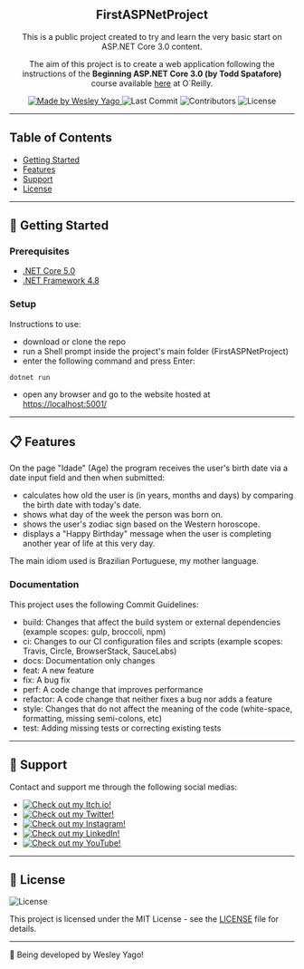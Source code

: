 <h2 align="center">
  FirstASPNetProject
</h2>

<p align="center">
  This is a public project created to try and learn the very basic start on ASP.NET Core 3.0 content.
</p>
<p align="center">
  The aim of this project is to create a web application following the instructions of the <b>Beginning ASP.NET Core 3.0 (by Todd Spatafore)</b> course available <a href="https://learning.oreilly.com/videos/beginning-asp-net-core/9781789619355/">here</a> at O`Reilly.
</p>

<p align="center">
  <a href="https://github.com/WesleyYS">
    <img alt="Made by Wesley Yago" src="https://img.shields.io/badge/made%20by-Wesley%20Yago-orange">
  </a>

  <img alt="Last Commit" src="https://img.shields.io/github/last-commit/WesleyYS/FirstASPNetProject">

  <img alt="Contributors" src="https://img.shields.io/github/contributors/WesleyYS/FirstASPNetProject">

  <img alt="License" src="https://img.shields.io/badge/license-MIT-orange">
</p>

---

## Table of Contents

<ul>
  <li><a href="#-getting-started">Getting Started</a></li>
  <li><a href="#-features">Features</a></li>
  <li><a href="#-support">Support</a></li>
  <li><a href="#-license">License</a></li>
</ul>

---

## 🚀 Getting Started

### Prerequisites

- [.NET Core 5.0](https://dotnet.microsoft.com/download/dotnet/5.0)
- [.NET Framework 4.8](https://dotnet.microsoft.com/download/dotnet-framework/net48)

### Setup

Instructions to use:
- download or clone the repo
- run a Shell prompt inside the project's main folder (FirstASPNetProject)
- enter the following command and press Enter:

```
dotnet run
```

- open any browser and go to the website hosted at [https://localhost:5001/](https://localhost:5001/)

---

## 📋 Features

On the page "Idade" (Age) the program receives the user's birth date via a date input field and then when submitted:
- calculates how old the user is (in years, months and days) by comparing the birth date with today's date.
- shows what day of the week the person was born on.
- shows the user's zodiac sign based on the Western horoscope.
- displays a "Happy Birthday" message when the user is completing another year of life at this very day.

The main idiom used is Brazilian Portuguese, my mother language.

### Documentation

This project uses the following Commit Guidelines:

- build: Changes that affect the build system or external dependencies (example scopes: gulp, broccoli, npm)
- ci: Changes to our CI configuration files and scripts (example scopes: Travis, Circle, BrowserStack, SauceLabs)
- docs: Documentation only changes
- feat: A new feature
- fix: A bug fix
- perf: A code change that improves performance
- refactor: A code change that neither fixes a bug nor adds a feature
- style: Changes that do not affect the meaning of the code (white-space, formatting, missing semi-colons, etc)
- test: Adding missing tests or correcting existing tests

---

## 📌 Support

Contact and support me through the following social medias:

- <a href="https://hypthanyx.itch.io/">
    <img alt="Check out my Itch.io!" src="https://img.shields.io/badge/Itch.io-HypThaNyx-fff?logo=itch.io&style=social">
  </a>
- <a href="https://twitter.com/hypthanyx">
    <img alt="Check out my Twitter!" src="https://img.shields.io/badge/Twitter-HypThaNyx-fff?logo=twitter&style=social">
  </a>
- <a href="https://www.instagram.com/hypthanyx/">
    <img alt="Check out my Instagram!" src="https://img.shields.io/badge/Instagram-HypThaNyx-fff?logo=instagram&style=social">
  </a>
- <a href="https://www.linkedin.com/in/wesley-yago-da-silva/">
    <img alt="Check out my LinkedIn!" src="https://img.shields.io/badge/LinkedIn-Wesley Yago-black.svg?logo=linkedin&color=666&style=social">
  </a>
- <a href="https://www.youtube.com/channel/UC_x5u0TqJWN4O3GMwZRWkrg">
    <img alt="Check out my YouTube!" src="https://img.shields.io/badge/YouTube-HypThaNyx-black.svg?logo=youtube&color=666&style=social">
  </a>

---

## 📝 License

<img alt="License" src="https://img.shields.io/badge/license-MIT-%2304D361">

This project is licensed under the MIT License - see the [LICENSE](LICENSE) file for details.

---

🧰 Being developed by Wesley Yago!
